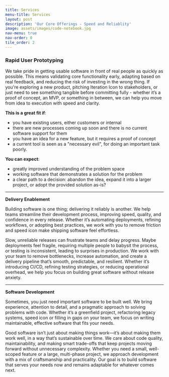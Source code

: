 ```yaml
---
title: Services
menu-title: Services
layout: post
description: 'Our Core Offerings - Speed and Reliablity'
image: assets/images/code-notebook.jpg
nav-menu: true
nav-order: 0
tile_order: 2
---
```


### Rapid User Prototyping

We take pride in getting usable software in front of real people as quickly as possible. This means validating core functionality early, adapting based on real feedback, and reducing the risk of investing in the wrong thing. If you're exploring a new product, pitching 
<span class="right icon alt giant fa-solid fa-code-compare"><span class="label">Iteration Icon</span></span>
to stakeholders, or just need to see something tangible before committing fully - whether it’s a proof of concept, an MVP, or something in between, we can help you move from idea to execution with speed and clarity.

**This is a great fit if**:
- you have existing users, either customers or internal
- there are new processes coming up soon and there is no current software support for them
- you have an idea for a new feature, but it requires a proof of concept
- a current tool is seen as a "necessary evil", for doing an important task poorly.

**You can expect**:
- greatly improved understanding of the problem space
- working software that demonstrates a solution for the problem
- a clear path to a decision: abandon the idea, expand it into a larger project, or adopt the provided solution as-is?

---

**Delivery Enablement**

Building software is one thing; delivering it reliably is another. We help teams streamline their development process, improving speed, quality, and confidence in every release. Whether it’s automating deployments, refining workflows, or adopting best practices, we work with you to remove friction and
<span class="left icon alt giant fa-solid fa-map-location-dot"><span class="label">speed icon</span></span>
make shipping software feel effortless.



Slow, unreliable releases can frustrate teams and delay progress. Maybe deployments feel fragile, requiring multiple people to babysit the process, or testing is inconsistent, leading to surprises in production. We work with your team to remove bottlenecks, increase automation, and create a delivery pipeline that’s smooth, predictable, and resilient. Whether it’s introducing CI/CD, refining testing strategies, or reducing operational overhead, we help you focus on building great software without release anxiety.

---

**Software Development**

Sometimes, you just need important software to be built well. We bring experience, attention to detail, and a pragmatic approach to solving problems with code. Whether it’s a greenfield project, refactoring legacy systems, 
<span class="right icon alt giant fa-solid fa-hexagon-nodes"><span class="label">speed icon</span></span>
or filling in gaps on your team, we focus on writing maintainable, effective software that fits your needs.

Good software isn’t just about making things work—it’s about making them work well, in a way that’s sustainable over time. We care about code quality, maintainability, and making smart trade-offs that keep projects moving forward without unnecessary complexity. Whether you need a small, well-scoped feature or a large, multi-phase project, we approach development with a mix of craftsmanship and practicality. Our goal is to build software that serves your needs now and remains adaptable for whatever comes next.